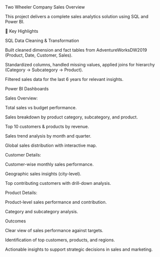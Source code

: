 Two Wheeler Company Sales Overview

This project delivers a complete sales analytics solution using SQL and Power BI.

🔹 Key Highlights

SQL Data Cleaning & Transformation

Built cleaned dimension and fact tables from AdventureWorksDW2019 (Product, Date, Customer, Sales).

Standardized columns, handled missing values, applied joins for hierarchy (Category → Subcategory → Product).

Filtered sales data for the last 6 years for relevant insights.

Power BI Dashboards

Sales Overview:

Total sales vs budget performance.

Sales breakdown by product category, subcategory, and product.

Top 10 customers & products by revenue.

Sales trend analysis by month and quarter.

Global sales distribution with interactive map.

Customer Details:

Customer-wise monthly sales performance.

Geographic sales insights (city-level).

Top contributing customers with drill-down analysis.

Product Details:

Product-level sales performance and contribution.

Category and subcategory analysis.

 Outcomes

Clear view of sales performance against targets.

Identification of top customers, products, and regions.

Actionable insights to support strategic decisions in sales and marketing.
